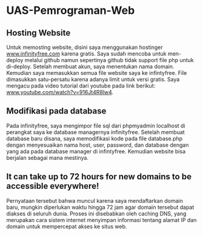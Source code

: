 # UAS-Pemrograman-Web

## Hosting Website
Untuk memosting website, disini saya menggunakan hostinger www.infinityfree.com karena gratis. Saya sudah mencoba untuk men-deploy melalui github namun sepertinya github tidak support file php untuk di-deploy. Setelah membuat akun, saya menentukan nama domain. Kemudian saya memasukkan semua file website saya ke infintyfree. File dimasukkan satu-persatu karena adanya limit untuk versi gratis. Saya mengacu pada video tutorial dari youtube pada link berikut: www.youtube.com/watch?v=916Jt4R8lw4.

## Modifikasi pada database
Pada infinityfree, saya mengimpor file sql dari phpmyadmin localhost di perangkat saya ke database managernya infinityfree. Setelah membuat database baru disana, saya memodifikasi kode pada file database.php dengan menyesuaikan nama host, user, password, dan database dengan yang ada pada database manager di infintyfree. Kemudian website bisa berjalan sebagai mana mestinya.

## It can take up to 72 hours for new domains to be accessible everywhere!
Pernyataan tersebut bahwa muncul karena saya mendaftarkan domain baru, mungkin diperlukan waktu hingga 72 jam agar domain tersebut dapat diakses di seluruh dunia. Proses ini disebabkan oleh caching DNS, yang merupakan cara sistem internet menyimpan informasi tentang alamat IP dan domain untuk mempercepat akses ke situs web.
